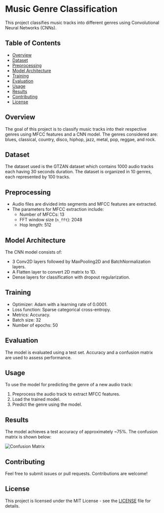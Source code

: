 # Music Genre Classification

This project classifies music tracks into different genres using Convolutional Neural Networks (CNNs).

## Table of Contents

- [Overview](#overview)
- [Dataset](#dataset)
- [Preprocessing](#preprocessing)
- [Model Architecture](#model-architecture)
- [Training](#training)
- [Evaluation](#evaluation)
- [Usage](#usage)
- [Results](#results)
- [Contributing](#contributing)
- [License](#license)

## Overview

The goal of this project is to classify music tracks into their respective genres using MFCC features and a CNN model. The genres considered are: blues, classical, country, disco, hiphop, jazz, metal, pop, reggae, and rock.

## Dataset

The dataset used is the GTZAN dataset which contains 1000 audio tracks each having 30 seconds duration. The dataset is organized in 10 genres, each represented by 100 tracks.

## Preprocessing

- Audio files are divided into segments and MFCC features are extracted.
- The parameters for MFCC extraction include:
  - Number of MFCCs: 13
  - FFT window size (`n_fft`): 2048
  - Hop length: 512

## Model Architecture

The CNN model consists of:
- 3 Conv2D layers followed by MaxPooling2D and BatchNormalization layers.
- A Flatten layer to convert 2D matrix to 1D.
- Dense layers for classification with dropout regularization.

## Training

- Optimizer: Adam with a learning rate of 0.0001.
- Loss function: Sparse categorical cross-entropy.
- Metrics: Accuracy.
- Batch size: 32
- Number of epochs: 50

## Evaluation

The model is evaluated using a test set. Accuracy and a confusion matrix are used to assess performance.

## Usage

To use the model for predicting the genre of a new audio track:
1. Preprocess the audio track to extract MFCC features.
2. Load the trained model.
3. Predict the genre using the model.

## Results

The model achieves a test accuracy of approximately ~75%. The confusion matrix is shown below:

![Confusion Matrix](path/to/confusion_matrix.png)

## Contributing

Feel free to submit issues or pull requests. Contributions are welcome!

## License

This project is licensed under the MIT License - see the [LICENSE](LICENSE) file for details.
